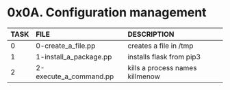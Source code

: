 # 0x0A. Configuration management

| TASK | FILE | DESCRIPTION |
| :-- | :-- | :--------- |
| 0    | 0-create_a_file.pp | creates a file in /tmp |
| 1 | 1-install_a_package.pp | installs flask from pip3 |
| 2 | 2-execute_a_command.pp | kills a process names killmenow |
